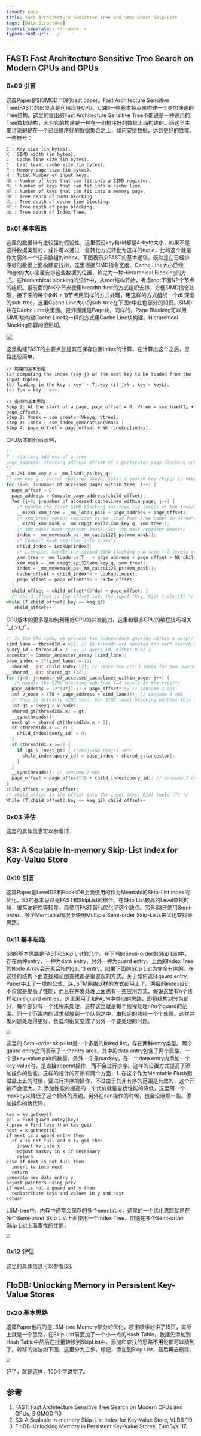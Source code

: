 ```yaml
---
layout: page
title: Fast Architecture Sensitive Tree and Semi-order Skip-List
tags: [Data Structure]
excerpt_separator: <!--more-->
typora-root-url: ../
---
```


## FAST: Fast Architecture Sensitive Tree Search on Modern CPUs and GPUs

### 0x00 引言

  这篇Paper是SIGMOD ’10的best paper。Fast Architecture Sensitive Tree(FAST)的出发点是利用现在CPU、OS的一些基本特点来构建一个更加快速的Tree结构。这里的提出的Fast Architecture Sensitive Tree不能说是一种通用的Tree数据结构，因为它的构建是一种在一组排序好的数据上面构建的。而这里主要讨论的是在一个已经排序好的数据集合之上，如何安排数据，达到更好的性能。一些符号：

```
E : Key size (in bytes).
K : SIMD width (in bytes).
L : Cache line size (in bytes).
C : Last level cache size (in bytes).
P : Memory page size (in bytes).
N : Total Number of input keys.
NK : Number of keys that can fit into a SIMD register. 
NL : Number of keys that can fit into a cache line.
NP : Number of keys that can fit into a memory page. 
dK : Tree depth of SIMD blocking.
dL : Tree depth of cache line blocking.
dP : Tree depth of page blocking.
dN : Tree depth of Index Tree.
```

### 0x01 基本思路

 这里的数据带有比较强的假设性，这里假设key和rid都是4-byte大小，如果不是这种数据类型的，或许可以通过一些转化方式转化为这样的tuple，比如这个就是作为另外一个记录数组的index。下图表示来FAST的基本逻辑，既然是在已经排序好的数据上面构建查找树，这里根据SIMD指令宽度、Cache Line大小已经Page的大小来里安排这些数据的位置，称之为一种Hierarchical Blocking的方式。在hierarchical blocking的设计中，从root结构开始，考虑root下面NP个节点的组织。最前面的NK个节点使用breadth-first的方式组织安排，方便SIMD指令处理，接下来的每个(NK + 1)节点用同样的方式处理，用这样的方式组织一个dL深度的sub-tree。这里Cache Line大小的sub-tree在下图c中红色部分的知识。SIMD块在Cache Line块里面。更外面就是Page块，同样的，Page Blocking可以用SIMD块构建Cache Line块一样的方式用Cache Line块构建。Hierarchical Blocking形容的很贴切。

![](/assets/images/fast-basic.png)

 这里构建FAST的主要点就是其在保存位置index的计算，在计算出这个之后，思路比较简单，

```
// 构建的基本思路
(a) computing the index (say j) of the next key to be loaded from the input tuples.
(b) loading in the key : key′ ← Tj.key (if j>N , key′← keyL). 
(c) T△k = key′, k++.

// 查找的基本思路
Step 1: At the start of a page, page_offset ← 0. Vtree ← sse_load(T△ + page_offset).
Step 2: Vmask ← sse_greater(Vkeyq, Vtree).
Step 3: index ← sse_index_generation(Vmask )
Step 4: page_offset ← page_offset + NK ·Lookup[index].
```

 CPU版本的代码示例，

```c
/*
T : starting address of a tree
page_address: starting address offset of a particular page blocking sub-tree page_offset: starting address offset of a particular cache line blocking sub-tree cache_offset: starting address offset of a particular SIMD blocking sub-tree
*/
__m128i xmm_key_q = _mm_load1_ps(key_q);
/* xmm_key_q : vector register Vkeyq, Splat a search key (keyq) in Vkeyq */
for (i=0; i<number_of_accessed_pages_within_tree; i++) { 
  page_offset = 0;
  page_address = Compute_page_address(child_offset);
  for (j=0; j<number_of_accessed_cachelines_within_page; j++) {
    /* Handle the first SIMD blocking sub-tree (=2 levels of the tree)*/
    __m128i xmm_tree = _mm_loadu_ps(T + page_address + page_offset);
    /* xmm_tree: vector register Vtree. Load four tree nodes in Vtree*/
    __m128i xmm_mask = _mm_cmpgt_epi32(xmm_key_q, xmm_tree)); 
    /* xmm_mask: mask register Vmask. Set the mask register Vmask*/
    index = _mm_movemask_ps(_mm_castsi128_ps(xmm_mask)); 
    /* Convert mask register into index*/
    child_index = LookUp[index];
    /* Likewise, handle the second SIMD blocking sub-tree (=2 levels of the tree)*/ 
    xmm_tree = _mm_loadu_ps(T   + page_address + page_offset + Nk*child_index); 
    xmm_mask = _mm_cmpgt_epi32(xmm_key_q, xmm_tree));
    index = _mm_movemask_ps(_mm_castsi128_ps(xmm_mask));
    cache_offset = child_index*4 + Lookup[index];
    page_offset = page_offset*16 + cache_offset;
  }
  child_offset = child_offset*(2^dp) + page_offset; }
  /* child_offset is the offset into the input (Key, Rid) tuple (T) */
while (T[child_offset].key <= keq_q2) 
   child_offset++;
```

 GPU版本的更多是如何利用好GPU的并发能力，这里和很多GPU的编程技巧相关¯\_(ツ)_/¯。

```c
/* In the GPU code, we process two independent queries within a warp*/ 
simd_lane = threadId.x %16; // 16 threads are devoted for each search query 
query_id = threadId.x / 16; // query_id, either 0 or 1
ancestor = Common_Ancester_Array [simd_lane];
base_index = 2*(simd_lane) – 13;
__shared__ int child_index [2]; // store the child index for two queries
__shared__ int shared_gt [32];
for (j=0; j<number_of_accessed_cachelines_within_page; j++) { 
   /* Handle the SIMD blocking sub-tree (=4 levels of the tree)*/
  page_address = (2^(4*j)-1) + page_offset*15; // consume 2 ops
  int v_node = (Td + page_address + simd_lane))); // consume 4 ops
  /* This is actually SIMD load. Our SIMD level blocking enables this instruction to be loading 16 consecutive values as opposed to loading 16 non-consecutive values */
  int gt = (keyq > v_node); 
  shared_gt[threadIdx.x] = gt; 
  __syncthreads();
  next_gt = shared_gt[threadIdx.x + 1]; 
  if (threadIdx.x == 7) {
    child_index[query_id] = 0;
  }
  if (threadIdx.x >=7) {
    if (gt & !next_gt) { /*resj=1&& resj+1 =0*/
      child_index[query_id] = base_index + shared_gt[ancestor];
  	} 
  }
  __syncthreads(); // consume 2 ops
  page_offset = page_offset*16 + child_index[query_id]; // consume 3 ops 
}
child_offset = page_offset;
/* child_offset is the offset into the input (Key, Rid) tuple (T) */
While (T[child_offset].key <= keq_q2) child_offset++
```

### 0x03 评估

 这里的具体信息可以参看[1].

## S3: A Scalable In-memory Skip-List Index for Key-Value Store

### 0x10 引言

 这篇Paper是LevelDB和RocksDB上面使用的作为Memtabl的Skip-List Index的优化。S3的基本思路是FAST和SkipList的结合。在Skip List较高的Level查找时候，缓存友好性等较差，而使用FAST替代优化了这个缺点。另外S3还使用Semi-order、多个Memtable情况下使用Multiple Semi-order Skip-Lists来优化查找等思路。

### 0x11 基本思路

 S3的基本思路是FAST和Skip List的几个。在下吗的Semi-order的Skip List中，存在两种entry，一种为data entry，另外一种为guard entry。上面的Index Tree的Node Array会元素会指向gaurd entry。如果下面的Skip List为完全有序的，在这样的结构下面查找和范围查找都是很直观的方式。关于如何选择gaurd entry，Paper中上了一堆的公式，连LSTM网络这样的方式都用上了。两层的index设计不仅仅是提高了性能，而且在并发处理上面也有一些应用方式，假设这里有n个线程和m个guard entries，这里采用了和PALM中类似的思路，即将结构划分为部分，每个部分有一个线程来处理，这样这里就是每个线程处理n/m个guard的范围。同一个范围内的请求都放到一个队列之中，由指定的线程一个个处理。这样并发问题处理得更好，负载均衡又变成了另外一个要处理的问题。

<img src="/assets/images/s3sl-arch.png" style="zoom:67%;" />

这里的 Semi-order skip-list是一个多层的linked list，存在两种entry类型。两个gaurd entry之间表示了一个entry area。其中的data entry包含了两个属性，一个是key-value pair的数量，另外一个是maxkey。在一个data entry内添加一个key-value时，是直接append操作，而不会进行排序。这样的设置方式提高了添加操作的性能。这样的设计的开销有两个方面，1. 在这个作为Memtable Flush到磁盘上去的时候，要进行排序的操作，不过由于其非有序的范围是有效的，这个开销不会很大。2. 添加性能的提高的一个代价就是查找性能的降低，这里用一个maxkey来降低了这个额外的开销。另外在can操作的时候，也会没麻烦一些。添加操作的伪代码，

```
key = kv.getkey()
gei = Find guard entry(key) 
x,prev = Find less than(key,gei) 
next = x.getnext(0)
if next is a guard entry then
  if x is not full and x != gei then 
    insert kv into x
    adjust maxkey in x if necessary 
    return
else if next is not full then 
  insert kv into next 
  return
generate new data entry y
adjust pointers using prev
if next is not a guard entry then
  redistribute keys and values in y and next 
return
```

 LSM-tree中，内存中通常会保存的多个memtable，这里的一个优化思路就是在多个Semi-order Skip List上面使用一个Index Tree，加速在多个Semi-order Skip List上面查找的性能，

<img src="/assets/images/s3sl-multi.png" style="zoom:67%;" />

### 0x12 评估

 这里的具体信息可以参看[2].

## FloDB: Unlocking Memory in Persistent Key-Value Stores

### 0x20 基本思路

  这篇Paper也将的是LSM-tree Memory部分的优化，啰里啰嗦的讲了15页，实际上就是一个思路，在Skip List前面加了一个小一点的Hash Table，数据先添加到Hash Table中然后在批量转移到SkipList中。添加和查找的思路不用说都可以猜到了。转移的做法如下图，这里分为三步，标记，添加到Skip List，最后再去删除。

<img src="/assets/images/flodb-basic.png" style="zoom:67%;" />

 好了，就是这样，100个字讲完了。

## 参考

1. FAST: Fast Architecture Sensitive Tree Search on Modern CPUs and GPUs, SIGMOD ’10,
2. S3: A Scalable In-memory Skip-List Index for Key-Value Store, VLDB '19.
3. FloDB: Unlocking Memory in Persistent Key-Value Stores, EuroSys ’17.